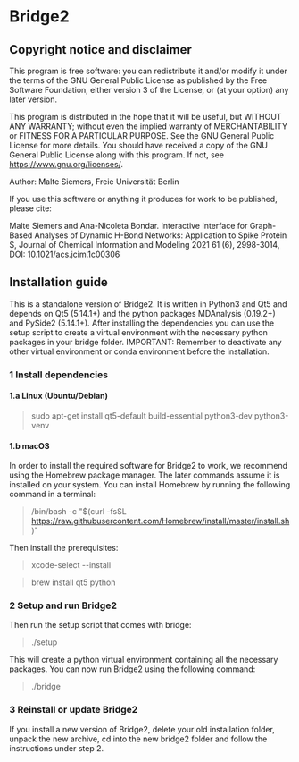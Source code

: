 # Bridge2

## Copyright notice and disclaimer

This program is free software: you can redistribute it and/or modify it under the terms of
the GNU General Public License as published by the Free Software Foundation, either
version 3 of the License, or (at your option) any later version.

This program is distributed in the hope that it will be useful, but WITHOUT ANY
WARRANTY; without even the implied warranty of MERCHANTABILITY or FITNESS FOR A
PARTICULAR PURPOSE. See the GNU General Public License for more details.
You should have received a copy of the GNU General Public License along with this
program. If not, see https://www.gnu.org/licenses/.

Author: Malte Siemers, Freie Universität Berlin

If you use this software or anything it produces for work to be published, please cite:


Malte Siemers and Ana-Nicoleta Bondar. Interactive Interface for Graph-Based Analyses 
of Dynamic H-Bond Networks: Application to Spike Protein S, Journal of Chemical Information 
and Modeling 2021 61 (6), 2998-3014, DOI: 10.1021/acs.jcim.1c00306 

## Installation guide

This is a standalone version of Bridge2. It is written in Python3 and Qt5 and depends on Qt5
(5.14.1+) and the python packages MDAnalysis (0.19.2+) and PySide2 (5.14.1+). After installing 
the dependencies you can use the setup script to create a virtual environment with the 
necessary python packages in your bridge folder. IMPORTANT: Remember to deactivate any other
virtual environment or conda environment before the installation.

### 1 Install dependencies

#### 1.a Linux (Ubuntu/Debian)

> sudo apt-get install qt5-default build-essential python3-dev python3-venv


#### 1.b macOS

In order to install the required software for Bridge2 to work, we recommend using the 
Homebrew package manager. The later commands assume it is installed on your system. You can
install Homebrew by running the following command in a terminal:

> /bin/bash -c "$(curl -fsSL https://raw.githubusercontent.com/Homebrew/install/master/install.sh)"

Then install the prerequisites:

> xcode-select --install

> brew install qt5 python


### 2 Setup and run Bridge2

Then run the setup script that comes with bridge:

> ./setup

This will create a python virtual environment containing all the necessary packages.
You can now run Bridge2 using the following command:

> ./bridge

### 3 Reinstall or update Bridge2

If you install a new version of Bridge2, delete your old installation folder, unpack the new archive, cd into the new bridge2 folder and follow the instructions under step 2.
